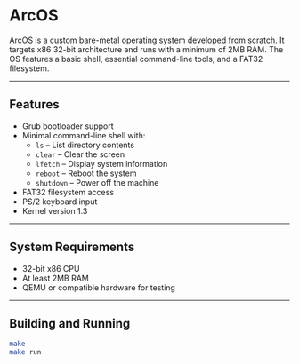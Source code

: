 # ArcOS

ArcOS is a custom bare-metal operating system developed from scratch. It targets x86 32-bit architecture and runs with a minimum of 2MB RAM. The OS features a basic shell, essential command-line tools, and a FAT32 filesystem.

---

## Features

- Grub bootloader support
- Minimal command-line shell with:
  - `ls` – List directory contents
  - `clear` – Clear the screen
  - `lfetch` – Display system information
  - `reboot` – Reboot the system
  - `shutdown` – Power off the machine
- FAT32 filesystem access
- PS/2 keyboard input
- Kernel version 1.3

---

## System Requirements

- 32-bit x86 CPU
- At least 2MB RAM
- QEMU or compatible hardware for testing

---

## Building and Running

```bash
make
make run
